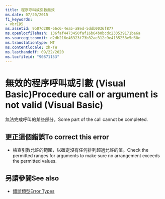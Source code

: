 ```yaml
---
title: 程序呼叫或引數無效
ms.date: 07/20/2015
f1_keywords:
- vbrID5
ms.assetid: 9b07d280-66c6-4ea5-a8ed-5ddb0036f877
ms.openlocfilehash: 136faf4473450faf16b64b0bcdc233539171ba6a
ms.sourcegitcommit: d2db216e46323f73b32ae312c9e4135258e5d68e
ms.translationtype: MT
ms.contentlocale: zh-TW
ms.lasthandoff: 09/22/2020
ms.locfileid: "90871153"
---
```

# <a name="procedure-call-or-argument-is-not-valid-visual-basic"></a><span data-ttu-id="e37db-102">無效的程序呼叫或引數 (Visual Basic)</span><span class="sxs-lookup"><span data-stu-id="e37db-102">Procedure call or argument is not valid (Visual Basic)</span></span>

<span data-ttu-id="e37db-103">無法完成呼叫的某些部分。</span><span class="sxs-lookup"><span data-stu-id="e37db-103">Some part of the call cannot be completed.</span></span>  
  
## <a name="to-correct-this-error"></a><span data-ttu-id="e37db-104">更正這個錯誤</span><span class="sxs-lookup"><span data-stu-id="e37db-104">To correct this error</span></span>  
  
- <span data-ttu-id="e37db-105">檢查引數允許的範圍，以確定沒有任何排列超過允許的值。</span><span class="sxs-lookup"><span data-stu-id="e37db-105">Check the permitted ranges for arguments to make sure no arrangement exceeds the permitted values.</span></span>  
  
## <a name="see-also"></a><span data-ttu-id="e37db-106">另請參閱</span><span class="sxs-lookup"><span data-stu-id="e37db-106">See also</span></span>

- [<span data-ttu-id="e37db-107">錯誤類型</span><span class="sxs-lookup"><span data-stu-id="e37db-107">Error Types</span></span>](../../programming-guide/language-features/error-types.md)
